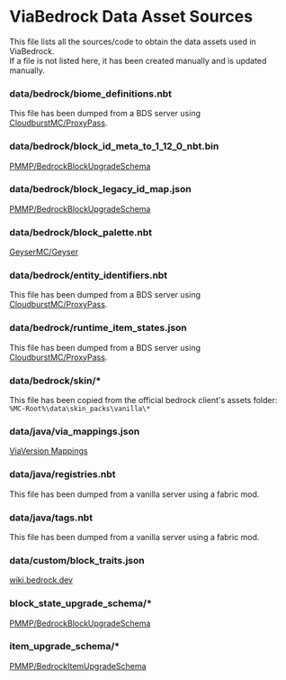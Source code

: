 # ViaBedrock Data Asset Sources

This file lists all the sources/code to obtain the data assets used in ViaBedrock.  
If a file is not listed here, it has been created manually and is updated manually.

### data/bedrock/biome_definitions.nbt
This file has been dumped from a BDS server using [CloudburstMC/ProxyPass](https://github.com/CloudburstMC/ProxyPass).

### data/bedrock/block_id_meta_to_1_12_0_nbt.bin
[PMMP/BedrockBlockUpgradeSchema](https://github.com/pmmp/BedrockBlockUpgradeSchema/blob/8b72c47109e174ac7f17c3ac546748f8e49a5fdf/id_meta_to_nbt/1.12.0.bin)

### data/bedrock/block_legacy_id_map.json
[PMMP/BedrockBlockUpgradeSchema](https://github.com/pmmp/BedrockBlockUpgradeSchema/blob/79bb3ad542ef19e828fdf1fa6adc54f1fa4b3bb5/block_legacy_id_map.json)

### data/bedrock/block_palette.nbt
[GeyserMC/Geyser](https://github.com/GeyserMC/Geyser/blob/998caee156d38245a15e560f15864319ad125cbb/core/src/main/resources/bedrock/block_palette.1_20_50.nbt)

### data/bedrock/entity_identifiers.nbt
This file has been dumped from a BDS server using [CloudburstMC/ProxyPass](https://github.com/CloudburstMC/ProxyPass).

### data/bedrock/runtime_item_states.json
This file has been dumped from a BDS server using [CloudburstMC/ProxyPass](https://github.com/CloudburstMC/ProxyPass).

### data/bedrock/skin/*
This file has been copied from the official bedrock client's assets folder:  
`%MC-Root%\data\skin_packs\vanilla\*`

### data/java/via_mappings.json
[ViaVersion Mappings](https://github.com/ViaVersion/Mappings/blob/main/mappings/mapping-1.20.3.json)

### data/java/registries.nbt
This file has been dumped from a vanilla server using a fabric mod.

### data/java/tags.nbt
This file has been dumped from a vanilla server using a fabric mod.

### data/custom/block_traits.json
[wiki.bedrock.dev](https://wiki.bedrock.dev/blocks/block-traits.html)

### block_state_upgrade_schema/*
[PMMP/BedrockBlockUpgradeSchema](https://github.com/pmmp/BedrockBlockUpgradeSchema/tree/master/nbt_upgrade_schema)

### item_upgrade_schema/*
[PMMP/BedrockItemUpgradeSchema](https://github.com/pmmp/BedrockItemUpgradeSchema/tree/master/id_meta_upgrade_schema)
